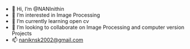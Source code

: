 - 👋 Hi, I’m @NANInithin
- 👀 I’m interested in Image Processing
- 🌱 I’m currently learning open cv
- 💞️ I’m looking to collaborate on Image Processing and computer version Projects
- 📫 naniknsk2002@gmail.com

<!---
NANInithin/NANInithin is a ✨ special ✨ repository because its `README.md` (this file) appears on your GitHub profile.
You can click the Preview link to take a look at your changes.
--->
